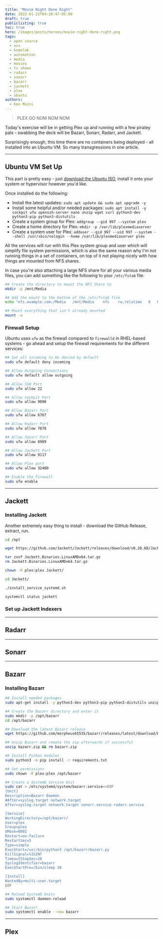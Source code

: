 ```yaml
---
title: "Movie Night Done Right"
date: 2022-01-22T04:20:47-05:00
draft: true
publiclisting: true
toc: true
hero: /images/posts/heroes/movie-night-done-right.png
tags:
  - open source
  - oss
  - homelab
  - automation
  - media
  - movies
  - tv shows
  - radarr
  - sonarr
  - bazarr
  - jackett
  - plex
  - ubuntu
authors:
  - Ken Moini
---
```


> PLEX GO NOM NOM NOM

Today's exercise will be in getting Plex up and running with a few piratey pals - swabbing the deck will be Bazarr, Sonarr, Radarr, and Jackett.

Surprisingly enough, this time there are no containers being deployed - all installed into an Ubuntu VM.  So many transgressions in one article.

---

## Ubuntu VM Set Up

This part is pretty easy - just [download the Ubuntu ISO](https://ubuntu.com/download/server), install it onto your system or hypervisor however you'd like.

Once installed do the following:

- Install the latest updates: `sudo apt update && sudo apt upgrade -y`
- Install some helpful and/or needed packages: `sudo apt install -y cockpit ufw openssh-server nano unzip wget curl python3-dev python3-pip python3-distutils`
- Create a system group for Plex: `addgroup --gid 997 --system plex`
- Create a home directory for Plex: `mkdir -p /var/lib/plexmediaserver`
- Create a system user for Plex: `adduser --gid 997 --uid 997 --system --shell /usr/sbin/nologin --home /var/lib/plexmediaserver plex`

All the services will run with this Plex system group and user which will simplify file system permissions, which is also the same reason why I'm not running things in a set of containers, on top of it not playing nicely with how things are mounted from NFS shares.

In case you're also attaching a large NFS share for all your various media files, you can add something like the following to your `/etc/fstab` file:

```bash
## Create the directory to mount the NFS Share to
mkdir -p /mnt/Media

## Add the mount to the bottom of the /etc/fstab file
echo "nfs.example.com:/Media   /mnt/Media    nfs    rw,relatime   0   0" >> /etc/fstab

## Mount everything that isn't already mounted
mount -a
```

### Firewall Setup

Ubuntu uses `ufw` as the firewall compared to `firewalld` in RHEL-based systems - go ahead and setup the firewall requirements for the different services:

```bash
## Set all incoming to be denied by default
sudo ufw default deny incoming

## Allow Outgoing Connections
sudo ufw default allow outgoing

## Allow SSH Port
sudo ufw allow 22

## Allow Cockpit Port
sudo ufw allow 9090

## Allow Bazarr Port
sudo ufw allow 6767

## Allow Radarr Port
sudo ufw allow 7878

## Allow Sonarr Port
sudo ufw allow 8989

## Allow Jackett Port
sudo ufw allow 9117

## Allow Plex port
sudo ufw allow 32400

## Enable the Firewall
sudo ufw enable
```

---

## Jackett

### Installing Jackett

Another extremely easy thing to install - download the GitHub Release, extract, run.

```bash
cd /opt

wget https://github.com/Jackett/Jackett/releases/download/v0.20.68/Jackett.Binaries.LinuxAMDx64.tar.gz

tar zxvf Jackett.Binaries.LinuxAMDx64.tar.gz
rm Jackett.Binaries.LinuxAMDx64.tar.gz

chown -R plex:plex Jackett/

cd Jackett/

./install_service_systemd.sh

systemctl status jackett
```

### Set up Jackett Indexers

---

## Radarr

---

## Sonarr

---

## Bazarr

### Installing Bazarr

```bash
## Install needed packages
sudo apt-get install -y python3-dev python3-pip python3-distutils unzip wget

## Create the Bazarr directory and enter it
sudo mkdir -p /opt/bazarr
cd /opt/bazarr

## Download the latest Bazarr release
wget https://github.com/morpheus65535/bazarr/releases/latest/download/bazarr.zip

## Unzip Bazarr and remote the zip afterwards if successful
unzip bazarr.zip && rm bazarr.zip

## Install Python modules
sudo python3 -m pip install -r requirements.txt

## Set permissions
sudo chown -R plex:plex /opt/bazarr

## Create a SystemD Service Unit
sudo cat > /etc/systemd/system/bazarr.service<<EOF
[Unit]
Description=Bazarr Daemon
#After=syslog.target network.target
After=syslog.target network.target sonarr.service radarr.service

[Service]
WorkingDirectory=/opt/bazarr/
User=plex
Group=plex
UMask=0002
Restart=on-failure
RestartSec=5
Type=simple
ExecStart=/usr/bin/python3 /opt/bazarr/bazarr.py
KillSignal=SIGINT
TimeoutStopSec=20
SyslogIdentifier=bazarr
ExecStartPre=/bin/sleep 30

[Install]
WantedBy=multi-user.target
EOF

## Reload SystemD Units
sudo systemctl daemon-reload

## Start Bazarr
sudo systemctl enable --now bazarr
```

---

## Plex

